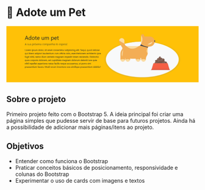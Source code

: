 # 🐾 Adote um Pet

<img src=".\img\Screenshot-Adote-um-Pet.png">

## Sobre o projeto

Primeiro projeto feito com o Bootstrap 5.
A ideia principal foi criar uma página simples que pudesse servir de base para futuros projetos.
Ainda há a possibilidade de adicionar mais páginas/itens ao projeto.

## Objetivos

-  Entender como funciona o Bootstrap
-  Praticar conceitos básicos de posicionamento, responsividade e colunas do Bootstrap
-  Experimentar o uso de cards com imagens e textos
